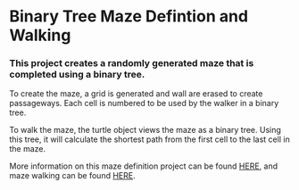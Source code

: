 # Binary Tree Maze Defintion and Walking

### This project creates a randomly generated maze that is completed using a binary tree.

To create the maze, a grid is generated and wall are erased to create passageways. Each cell is numbered to be used by the walker in a binary tree.

To walk the maze, the turtle object views the maze as a binary tree. Using this tree, it will calculate the shortest path from the first cell to the last cell in the maze.

More information on this maze definition project can be found <a href="https://sites.google.com/site/csspiralinglearning/home/advanced-computer-science-acs/recursion---maze-definition-individual">HERE</a>, and maze walking can be found <a href="https://sites.google.com/site/csspiralinglearning/home/advanced-computer-science-acs/binary-tree---maze-walking-individual">HERE</a>.